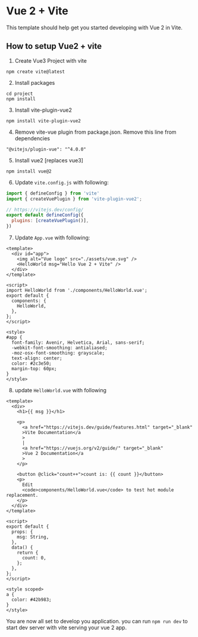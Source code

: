 # Vue 2 + Vite

This template should help get you started developing with Vue 2 in Vite.

## How to setup Vue2 + vite

1. Create Vue3 Project with vite

```shell
npm create vite@latest
```

2. Install packages

```shell
cd project
npm install
```

3. Install vite-plugin-vue2

```shell
npm install vite-plugin-vue2
```

4. Remove vite-vue plugin from package.json. Remove this line from dependencies

```
"@vitejs/plugin-vue": "^4.0.0"
```

5. Install vue2  [replaces vue3]

```shell
npm install vue@2
```

6. Update `vite.config.js` with following:

```javascript
import { defineConfig } from 'vite'
import { createVuePlugin } from 'vite-plugin-vue2';

// https://vitejs.dev/config/
export default defineConfig({
  plugins: [createVuePlugin()],
})
```

7. Update `App.vue` with following:

```vue
<template>
  <div id="app">
    <img alt="Vue logo" src="./assets/vue.svg" />
    <HelloWorld msg="Hello Vue 2 + Vite" />
  </div>
</template>

<script>
import HelloWorld from './components/HelloWorld.vue';
export default {
  components: {
    HelloWorld,
  },
};
</script>

<style>
#app {
  font-family: Avenir, Helvetica, Arial, sans-serif;
  -webkit-font-smoothing: antialiased;
  -moz-osx-font-smoothing: grayscale;
  text-align: center;
  color: #2c3e50;
  margin-top: 60px;
}
</style>
```
8. update `HelloWorld.vue` with following

```vue
<template>
  <div>
    <h1>{{ msg }}</h1>

    <p>
      <a href="https://vitejs.dev/guide/features.html" target="_blank"
      >Vite Documentation</a
      >
      |
      <a href="https://vuejs.org/v2/guide/" target="_blank"
      >Vue 2 Documentation</a
      >
    </p>

    <button @click="count++">count is: {{ count }}</button>
    <p>
      Edit
      <code>components/HelloWorld.vue</code> to test hot module replacement.
    </p>
  </div>
</template>

<script>
export default {
  props: {
    msg: String,
  },
  data() {
    return {
      count: 0,
    };
  },
};
</script>

<style scoped>
a {
  color: #42b983;
}
</style>
```

You are now all set to develop you application. you can run `npm run dev` to start dev server with vite serving your vue 2 app.

